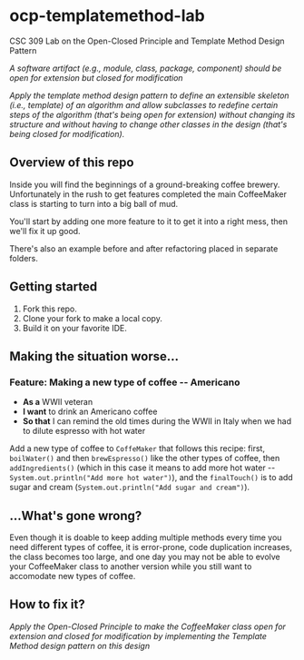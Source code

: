 # ocp-templatemethod-lab
CSC 309 Lab on the Open-Closed Principle and Template Method Design Pattern

*A software artifact (e.g., module, class, package, component) should be open for extension but closed for modification*

*Apply the template method design pattern to define an extensible skeleton (i.e., template) of an algorithm and allow subclasses to redefine certain steps of the algorithm (that's being open for extension) without changing its structure and without having to change other classes in the design (that's being closed for modification).*

## Overview of this repo

Inside you will find the beginnings of a ground-breaking coffee brewery. Unfortunately in the rush to get features completed the main CoffeeMaker class is starting to turn into a big ball of mud.

You'll start by adding one more feature to it to get it into a right mess, then we'll fix it up good.

There's also an example before and after refactoring placed in separate folders.

## Getting started

1. Fork this repo.
2. Clone your fork to make a local copy.
2. Build it on your favorite IDE.

## Making the situation worse...

### Feature: Making a new type of coffee -- Americano

* **As a** WWII veteran
* **I want** to drink an Americano coffee
* **So that** I can remind the old times during the WWII in Italy when we had to dilute espresso with hot water

Add a new type of coffee to ```CoffeMaker``` that follows this recipe: first, ```boilWater()``` and then ```brewEspresso()``` like the other types of coffee, then ```addIngredients()``` (which in this case it means to add more hot water -- ```System.out.println("Add more hot water")```), and the ```finalTouch()``` is to add sugar and cream (```System.out.println("Add sugar and cream")```).

## ...What's gone wrong?

Even though it is doable to keep adding multiple methods every time you need different types of coffee, it is error-prone, code duplication increases, the class becomes too large, and one day you may not be able to evolve your CoffeeMaker class to another version while you still want to accomodate new types of coffee.

## How to fix it?

*Apply the Open-Closed Principle to make the CoffeeMaker class open for extension and closed for modification by implementing the Template Method design pattern on this design*
